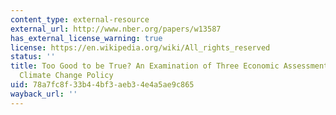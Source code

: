 ```yaml
---
content_type: external-resource
external_url: http://www.nber.org/papers/w13587
has_external_license_warning: true
license: https://en.wikipedia.org/wiki/All_rights_reserved
status: ''
title: Too Good to be True? An Examination of Three Economic Assessments of California
  Climate Change Policy
uid: 78a7fc8f-33b4-4bf3-aeb3-4e4a5ae9c865
wayback_url: ''
---
```

